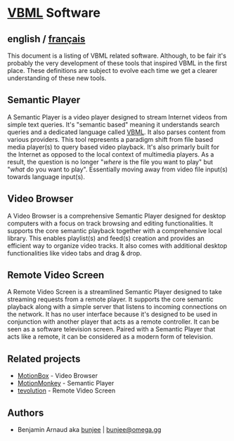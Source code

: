 # [VBML](README.md) Software

## english / [français](fr/software.md)

This document is a listing of VBML related software. Although, to be fair it's probably the very
development of these tools that inspired VBML in the first place. These definitions are subject to
evolve each time we get a clearer understanding of these new tools.

## Semantic Player

A Semantic Player is a video player designed to stream Internet videos from simple text queries.
It's "semantic based" meaning it understands search queries and a dedicated language called
[VBML](https://github.com/omega-gg/VBML). It also parses content from various providers. This
tool represents a paradigm shift from file based media player(s) to query based video playback.
It's also primarly built for the Internet as opposed to the local context of multimedia players.
As a result, the question is no longer "*where* is the file you want to play" but "*what* do you
want to play". Essentially moving away from video file input(s) towards language input(s).

## Video Browser

A Video Browser is a comprehensive Semantic Player designed for desktop computers with a focus on
track browsing and editing functionalities. It supports the core semantic playback together with a
comprehensive local library. This enables playlist(s) and feed(s) creation and provides an
efficient way to organize video tracks. It also comes with additional desktop functionalities like
video tabs and drag & drop.

## Remote Video Screen

A Remote Video Screen is a streamlined Semantic Player designed to take streaming requests from a
remote player. It supports the core semantic playback along with a simple server that listens to
incoming connections on the network. It has no user interface because it's designed to be used in
conjunction with another player that acts as a remote controller. It can be seen as a software
television screen. Paired with a Semantic Player that acts like a remote, it can be considered as a
modern form of television.

## Related projects

- [MotionBox](https://omega.gg/MotionBox/sources) - Video Browser
- [MotionMonkey](https://omega.gg/MotionMonkey) - Semantic Player
- [tevolution](https://omega.gg/tevolution) - Remote Video Screen

## Authors

- Benjamin Arnaud aka [bunjee](https://bunjee.me) | <bunjee@omega.gg>
